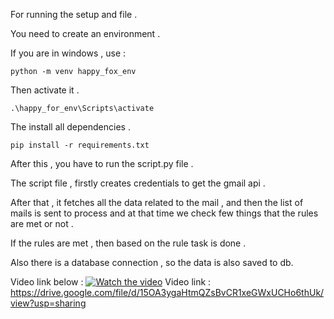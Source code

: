 For running the setup and file . 

You need to create an environment . 

If you are in windows , use : 

```
python -m venv happy_fox_env
```

Then activate it . 

```
.\happy_for_env\Scripts\activate
```

The install all dependencies . 

```
pip install -r requirements.txt 
```
After this , you have to run the script.py file .

The script file , firstly creates credentials to  get the gmail api . 

After that , it fetches all the data related to the mail , and then the list of mails is sent to process and at that time we check few things that the rules are met or not . 

If the rules are met , then based on the rule task is done . 

Also there is a database connection , so the data is also saved to db. 

Video link below :
[![Watch the video](https://encrypted-tbn0.gstatic.com/images?q=tbn:ANd9GcSTaAU5GAas_VoV8YCHdVG3l4i9fiFamDRMiafr6beQaA&s)](https://drive.google.com/file/d/15OA3ygaHtmQZsBvCR1xeGWxUCHo6thUk/view?usp=sharing)
Video link : https://drive.google.com/file/d/15OA3ygaHtmQZsBvCR1xeGWxUCHo6thUk/view?usp=sharing